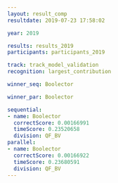 ```yaml
---
layout: result_comp
resultdate: 2019-07-23 17:58:02

year: 2019

results: results_2019
participants: participants_2019

track: track_model_validation
recognition: largest_contribution

winner_seq: Boolector

winner_par: Boolector

sequential:
- name: Boolector
  correctScore: 0.00166991
  timeScore: 0.23520658
  division: QF_BV
parallel:
- name: Boolector
  correctScore: 0.00166922
  timeScore: 0.23680591
  division: QF_BV
---
```

